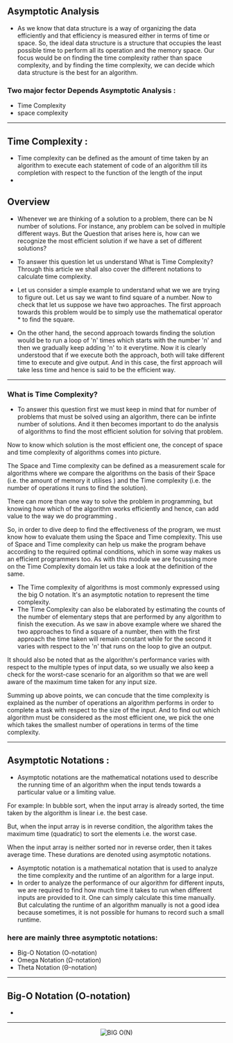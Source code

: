## Asymptotic Analysis
- As we know that data structure is a way of organizing the data efficiently and that efficiency is measured either in terms of time or space. So, the ideal data structure is a structure that occupies the least possible time to perform all its operation and the memory space. Our focus would be on finding the time complexity rather than space complexity, and by finding the time complexity, we can decide which data structure is the best for an algorithm.

### Two major fector Depends Asymptotic Analysis :
- Time Complexity
- space complexity
___
## Time Complexity :
- Time complexity can be defined as the amount of time taken by an algorithm to execute each statement of code of an algorithm till its completion with respect to the function of the length of the input
- 
## Overview

- Whenever we are thinking of a solution to a problem, there can be N number of solutions. For instance, any problem can be solved in multiple different ways. But the Question that arises here is, how can we recognize the most efficient solution if we have a set of different solutions?

- To answer this question let us understand What is Time Complexity? Through this article we shall also cover the different notations to calculate time complexity.

- Let us consider a simple example to understand what we we are trying to figure out. Let us say we want to find square of a number. Now to check that let us suppose we have two approaches. The first approach towards this problem would be to simply use the mathematical operator * to find the square.

- On the other hand, the second approach towards finding the solution would be to run a loop of 'n' times which starts with the number 'n' and then we gradually keep adding 'n' to it everytime. Now it is clearly understood that if we execute both the approach, both will take different time to execute and give output. And in this case, the first approach will take less time and hence is said to be the efficient way.
___
### What is Time Complexity?
- To answer this question first we must keep in mind that for number of problems that must be solved using an algorithm, there can be infinte number of solutions. And it then becomes important to do the analysis of algorithms to find the most efficient solution for solving that problem.

Now to know which solution is the most efficient one, the concept of space and time complexity of algorithms comes into picture.

The Space and Time complexity can be defined as a measurement scale for algorithms where we compare the algorithms on the basis of their Space (i.e. the amount of memory it utilises ) and the Time complexity (i.e. the number of operations it runs to find the solution).

There can more than one way to solve the problem in programming, but knowing how which of the algorithm works efficiently and hence, can add value to the way we do programming .

So, in order to dive deep to find the effectiveness of the program, we must know how to evaluate them using the Space and Time complexity. This use of Space and Time complexity can help us make the program behave according to the required optimal conditions, which in some way makes us an efficient programmers too. As with this module we are focussing more on the Time Complexity domain let us take a look at the definition of the same.

- The Time complexity of algorithms is most commonly expressed using the big O notation. It's an asymptotic notation to represent the time complexity.
- The Time Complexity can also be elaborated by estimating the counts of the number of elementary steps that are performed by any algorithm to finish the execution. As we saw in above example where we shared the two approaches to find a square of a number, then with the first approach the time taken will remain constant while for the second it varies with respect to the 'n' that runs on the loop to give an output.

It should also be noted that as the algorithm's performance varies with respect to the multiple types of input data, so we usually we also keep a check for the worst-case scenario for an algorithm so that we are well aware of the maximum time taken for any input size.

Summing up above points, we can concude that the time complexity is explained as the number of operations an algorithm performs in order to complete a task with respect to the size of the input. And to find out which algorithm must be considered as the most efficient one, we pick the one which takes the smallest number of operations in terms of the time complexity.
___

## Asymptotic Notations :
- Asymptotic notations are the mathematical notations used to describe the running time of an algorithm when the input tends towards a particular value or a limiting value.

For example: In bubble sort, when the input array is already sorted, the time taken by the algorithm is linear i.e. the best case.

But, when the input array is in reverse condition, the algorithm takes the maximum time (quadratic) to sort the elements i.e. the worst case.

When the input array is neither sorted nor in reverse order, then it takes average time. These durations are denoted using asymptotic notations.

- Asymptotic notation is a mathematical notation that is used to analyze the time complexity and the runtime of an algorithm for a large input.
- In order to analyze the performance of our algorithm for different inputs, we are required to find how much time it takes to run when different inputs are provided to it. One can simply calculate this time manually. But calculating the runtime of an algorithm manually is not a good idea because sometimes, it is not possible for humans to record such a small runtime.

### here are mainly three asymptotic notations:
- Big-O Notation (O-notation)
- Omega Notation (Ω-notation)
- Theta Notation (Θ-notation)
___
## Big-O Notation (O-notation)
- 
___
<div align="center" >
  
   ![BIG O(N)](https://media.geeksforgeeks.org/wp-content/uploads/AlgoAnalysis-2.png)
</div>

